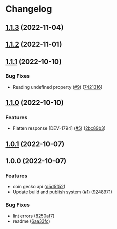 # Changelog

## [1.1.3](https://github.com/cheqd/market-monitoring/compare/1.1.2...1.1.3) (2022-11-04)

## [1.1.2](https://github.com/cheqd/market-monitoring/compare/1.1.1...1.1.2) (2022-11-01)

## [1.1.1](https://github.com/cheqd/market-monitoring/compare/1.1.0...1.1.1) (2022-10-10)


### Bug Fixes

* Reading undefined property ([#9](https://github.com/cheqd/market-monitoring/issues/9)) ([7421316](https://github.com/cheqd/market-monitoring/commit/7421316cb52f416d93c784496dc241b8185d293f))

## [1.1.0](https://github.com/cheqd/market-monitoring/compare/1.0.1...1.1.0) (2022-10-10)


### Features

* Flatten response [DEV-1794] ([#5](https://github.com/cheqd/market-monitoring/issues/5)) ([2bc89b3](https://github.com/cheqd/market-monitoring/commit/2bc89b326e456f95ddc3755c206660f61de7a28c))

## [1.0.1](https://github.com/cheqd/market-monitoring/compare/1.0.0...1.0.1) (2022-10-07)

## 1.0.0 (2022-10-07)


### Features

* coin gecko api ([d5d5f52](https://github.com/cheqd/market-monitoring/commit/d5d5f52abd07580b74ccc3da3cd1dbf28913dafc))
* Update build and publish system  ([#1](https://github.com/cheqd/market-monitoring/issues/1)) ([9248971](https://github.com/cheqd/market-monitoring/commit/92489710ccfba9f65e173bc68e962f6ba336b165))


### Bug Fixes

* lint errors ([8250af7](https://github.com/cheqd/market-monitoring/commit/8250af740097186343798b8edb29a53fc84179ce))
* readme ([6aa33fc](https://github.com/cheqd/market-monitoring/commit/6aa33fc0a46d24385e92264990b27e9c5b0d7d6e))
